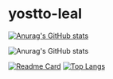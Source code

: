 # yostto-leal

[![Anurag's GitHub stats](https://github-readme-stats.vercel.app/api?username=yostto-leal)](https://github.com/yostto-leal/github-readme-stats)

![Anurag's GitHub stats](https://github-readme-stats.vercel.app/api?username=yostto-leal&show_icons=true&theme=radical)

[![Readme Card](https://github-readme-stats.vercel.app/api/pin/?username=anuraghazra&repo=github-readme-stats)](https://github.com/yostto-leal/github-readme-stats)
[![Top Langs](https://github-readme-stats.vercel.app/api/top-langs/?username=yostto-leal)](https://github.com/yostto-leal/github-readme-stats)




